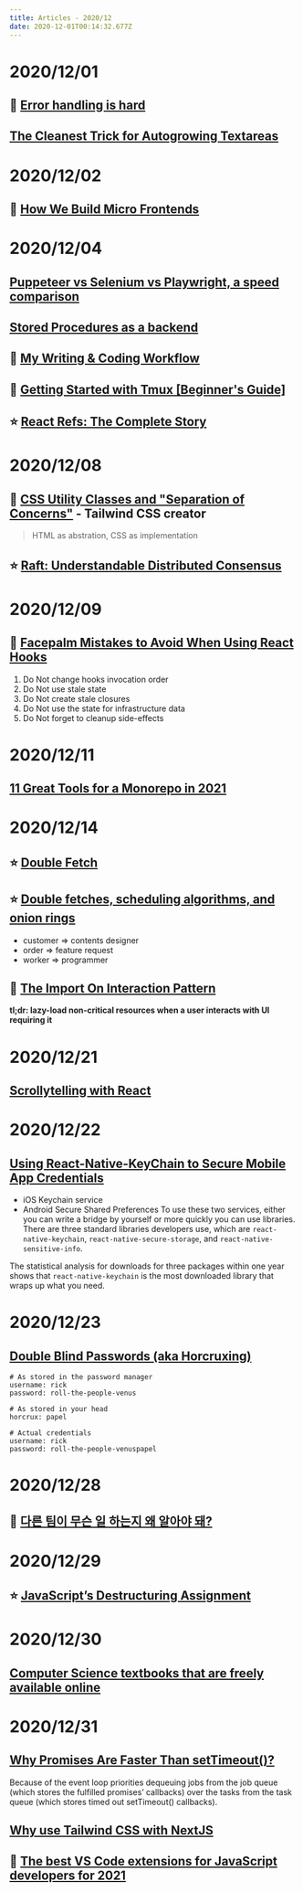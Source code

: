 ```yaml
---
title: Articles - 2020/12
date: 2020-12-01T00:14:32.677Z
---
```


# 2020/12/01

## 🌟 [Error handling is hard](https://www.fpcomplete.com/blog/error-handling-is-hard/)

## [The Cleanest Trick for Autogrowing Textareas](https://css-tricks.com/the-cleanest-trick-for-autogrowing-textareas/)

# 2020/12/02

## 🌟 [How We Build Micro Frontends](https://blog.bitsrc.io/how-we-build-micro-front-ends-d3eeeac0acfc)

# 2020/12/04

## [Puppeteer vs Selenium vs Playwright, a speed comparison](https://blog.checklyhq.com/puppeteer-vs-selenium-vs-playwright-speed-comparison/)

## [Stored Procedures as a backend](https://gnuhost.medium.com/stored-procedures-as-a-backend-c5d2db452fc2)

## 🌠 [My Writing & Coding Workflow](http://jacobzelko.com/workflow/)

## 🌟 [Getting Started with Tmux [Beginner's Guide]](https://linuxhandbook.com/tmux/#)

## ⭐️ [React Refs: The Complete Story](https://unicorn-utterances.com/posts/react-refs-complete-story)

# 2020/12/08

## 🌠 [CSS Utility Classes and "Separation of Concerns"](https://adamwathan.me/css-utility-classes-and-separation-of-concerns/) - Tailwind CSS creator

> HTML as abstration, CSS as implementation

## ⭐️ [Raft: Understandable Distributed Consensus](http://thesecretlivesofdata.com/raft/)

# 2020/12/09

## 🌠 [Facepalm Mistakes to Avoid When Using React Hooks](https://dmitripavlutin.com/react-hooks-mistakes-to-avoid/)

1. Do Not change hooks invocation order
2. Do Not use stale state
3. Do Not create stale closures
4. Do Not use the state for infrastructure data
5. Do Not forget to cleanup side-effects

# 2020/12/11

## [11 Great Tools for a Monorepo in 2021](https://blog.bitsrc.io/11-tools-to-build-a-monorepo-in-2021-7ce904821cc2)

# 2020/12/14

## ⭐️ [Double Fetch](https://ctf-wiki.github.io/ctf-wiki/pwn/linux/kernel/double-fetch/)

## ⭐️ [Double fetches, scheduling algorithms, and onion rings](https://offlinemark.com/2020/11/12/double-fetches-scheduling-algorithms-onion-rings/)

- customer => contents designer
- order => feature request
- worker => programmer

## 🌟 [The Import On Interaction Pattern](https://addyosmani.com/blog/import-on-interaction/)

**tl;dr: lazy-load non-critical resources when a user interacts with UI requiring it**

# 2020/12/21

## [Scrollytelling with React](https://varun.ca/scrollytelling/)

# 2020/12/22

## [Using React-Native-KeyChain to Secure Mobile App Credentials](https://blog.bitsrc.io/using-keychain-in-react-native-and-keeping-the-app-session-alive-ff8f8850119c)

- iOS Keychain service
- Android Secure Shared Preferences
  To use these two services, either you can write a bridge by yourself or more quickly you can use libraries. There are three standard libraries developers use, which are `react-native-keychain`, `react-native-secure-storage`, and `react-native-sensitive-info`.

The statistical analysis for downloads for three packages within one year shows that `react-native-keychain` is the most downloaded library that wraps up what you need.

# 2020/12/23

## [Double Blind Passwords (aka Horcruxing)](https://kaizoku.dev/double-blind-passwords-aka-horcruxing)

```
# As stored in the password manager
username: rick
password: roll-the-people-venus

# As stored in your head
horcrux: papel

# Actual credentials
username: rick
password: roll-the-people-venuspapel
```

# 2020/12/28

## 🌠 [다른 팀이 무슨 일 하는지 왜 알아야 돼?](https://brunch.co.kr/@goodgdg/131)

# 2020/12/29

## ⭐️ [JavaScript’s Destructuring Assignment](https://medium.com/javascript-in-plain-english/javascripts-destructuring-assignment-6d2c7db9bea8)

# 2020/12/30

## [Computer Science textbooks that are freely available online](https://csgordon.github.io/books.html)

# 2020/12/31

## [Why Promises Are Faster Than setTimeout()?](https://dmitripavlutin.com/javascript-promises-settimeout/)

Because of the event loop priorities dequeuing jobs from the job queue (which stores the fulfilled promises’ callbacks) over the tasks from the task queue (which stores timed out setTimeout() callbacks).

## [Why use Tailwind CSS with NextJS](https://byrayray.dev/posts/2020-12-27-why-use-tailwind-css-with-nextjs)

## 🌟 [The best VS Code extensions for JavaScript developers for 2021](https://livecodestream.dev/post/the-best-vs-code-extensions-for-javascript-developers-for-2021/)
